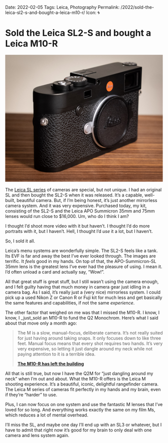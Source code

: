 Date: 2022-02-05
Tags: Leica, Photography
Permalink: /2022/sold-the-leica-sl2-s-and-bought-a-leica-m10-r/
Icon: 🌀

# Sold the Leica SL2-S and bought a Leica M10-R

![](/_img/2022/02/20211222-M10R-1.jpg )

The [Leica SL series](https://leicacamerausa.com/photography/leica-sl/) of cameras are special, but not unique. I had an original SL and then bought the SL2-S when it was released. It’s a capable, well-built, beautiful camera. But, if I’m being honest, it’s just another mirrorless camera system. And it was very expensive. Purchased today, my kit, consisting of the SL2-S and the Leica APO Summicron 35mm and 75mm lenses would run close to $16,000. Um, who do I think I am?

I thought I’d shoot more video with it but haven’t. I thought I’d do more portraits with it, but I haven’t. Hell, I thought I’d _use_ it a lot, but I haven’t.

So, I sold it all.

Leica’s menu systems are wonderfully simple. The SL2-S feels like a tank. Its EVF is far and away the best I’ve ever looked through. The images are terrific. It _feels_ good in my hands. On top of that, the APO-Summicron-SL 35mm lens is the greatest lens I’ve ever had the pleasure of using. I mean it. I’d often unload a card and actually say, “Wow!”.

All that great stuff is great stuff, but I still wasn’t using the camera enough, and I felt guilty having that much money in camera gear just idling in a camera bag. As I said, it’s really just a (very nice) mirrorless system. I could pick up a used Nikon Z or Canon R or Fuji kit for much less and get basically the same features and capabilities, if not the same _experience_.

The other factor that weighed on me was that I missed the M10-R. I know, I know, I _just_sold an M10-R to fund the Q2 Monochrom. Here’s what I said about that move only a month ago:

> The M is a slow, manual-focus, deliberate camera. It’s not really suited for just having around taking snaps. It only focuses down to like three feet. Manual focus means that every shot requires two hands. It’s very very expensive, so letting it just dangle around my neck while not paying attention to it is a terrible idea.
> 
> **[The M10-R has left the building](https://daily.baty.net/posts/2021/12/28/The-M10-R-has-left-the-b.html)**

All that is still true, but now I have the Q2M for “just dangling around my neck” when I’m out and about. What the M10-R offers is the Leica M shooting experience. It’s a beautiful, iconic, delightful rangefinder camera. The Leica M series of cameras fit perfectly in my hands and my brain, even if they’re “harder” to use.

Plus, I can now focus on one system and use the fantastic M lenses that I’ve loved for so long. And everything works exactly the same on my film Ms, which reduces a lot of mental overhead.

I’ll miss the SL, and maybe one day I’ll end up with an SL3 or whatever, but I have to admit that right now it’s good for my brain to only deal with one camera and lens system again.